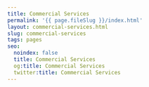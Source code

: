 ```yaml
---
title: Commercial Services
permalink: '{{ page.fileSlug }}/index.html'
layout: commercial-services.html
slug: commercial-services
tags: pages
seo:
  noindex: false
  title: Commercial Services
  og:title: Commercial Services
  twitter:title: Commercial Services
---
```



